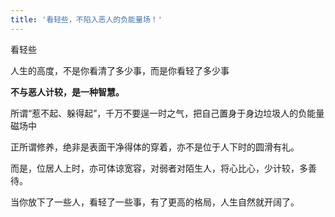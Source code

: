 ```yaml
---
title: '看轻些，不陷入恶人的负能量场！'
---
```

 
看轻些  

人生的高度，不是你看清了多少事，而是你看轻了多少事  
  
**不与恶人计较，是一种智慧。**  
  
所谓“惹不起、躲得起”，千万不要逞一时之气，把自己置身于身边垃圾人的负能量磁场中  

正所谓修养，绝非是表面干净得体的穿着，亦不是位于人下时的圆滑有礼。  
  
而是，位居人上时，亦可体谅宽容，对弱者对陌生人，将心比心，少计较，多善待。  
  
当你放下了一些人，看轻了一些事，有了更高的格局，人生自然就开阔了。